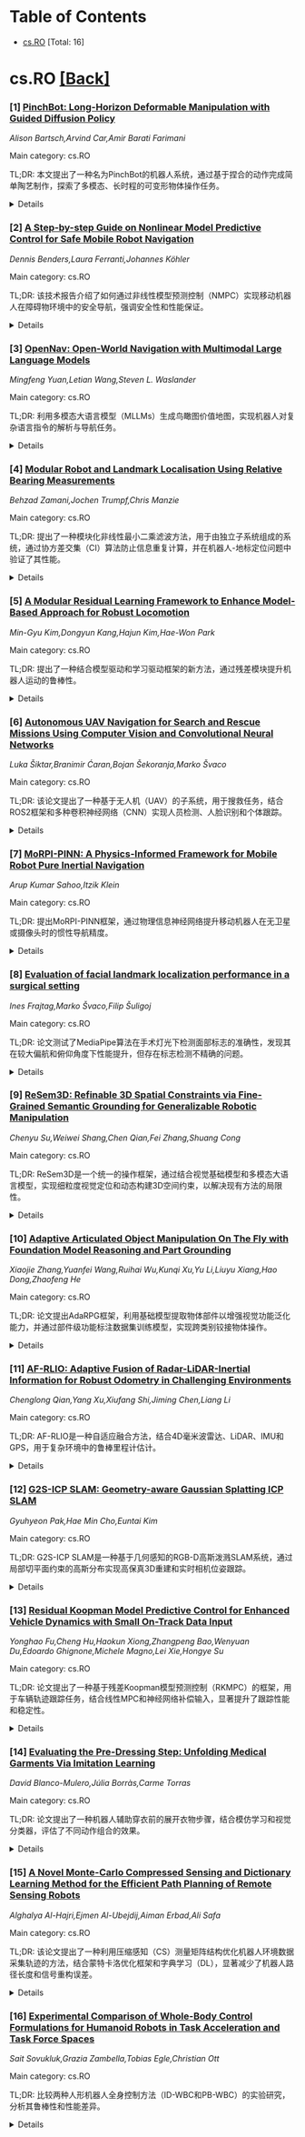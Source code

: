 <div id=toc></div>

# Table of Contents

- [cs.RO](#cs.RO) [Total: 16]


<div id='cs.RO'></div>

# cs.RO [[Back]](#toc)

### [1] [PinchBot: Long-Horizon Deformable Manipulation with Guided Diffusion Policy](https://arxiv.org/abs/2507.17846)
*Alison Bartsch,Arvind Car,Amir Barati Farimani*

Main category: cs.RO

TL;DR: 本文提出了一种名为PinchBot的机器人系统，通过基于捏合的动作完成简单陶艺制作，探索了多模态、长时程的可变形物体操作任务。


<details>
  <summary>Details</summary>
Motivation: 陶艺制作需要灵巧、精确和细腻的动作，本研究旨在开发一个能够仅通过捏合动作完成简单陶艺目标的机器人系统，以探索多模态和长时程操作任务的挑战。

Method: 提出了PinchBot，一种基于目标条件的扩散策略模型，结合预训练的3D点云嵌入、任务进度预测和碰撞约束动作投影。

Result: PinchBot能够成功制作多种简单的陶艺目标。

Conclusion: 该研究展示了机器人系统在复杂多模态和长时程任务中的潜力，为可变形物体操作提供了新的解决方案。

Abstract: Pottery creation is a complicated art form that requires dexterous, precise
and delicate actions to slowly morph a block of clay to a meaningful, and often
useful 3D goal shape. In this work, we aim to create a robotic system that can
create simple pottery goals with only pinch-based actions. This pinch pottery
task allows us to explore the challenges of a highly multi-modal and
long-horizon deformable manipulation task. To this end, we present PinchBot, a
goal-conditioned diffusion policy model that when combined with pre-trained 3D
point cloud embeddings, task progress prediction and collision-constrained
action projection, is able to successfully create a variety of simple pottery
goals. For experimental videos and access to the demonstration dataset, please
visit our project website:
https://sites.google.com/andrew.cmu.edu/pinchbot/home.

</details>


### [2] [A Step-by-step Guide on Nonlinear Model Predictive Control for Safe Mobile Robot Navigation](https://arxiv.org/abs/2507.17856)
*Dennis Benders,Laura Ferranti,Johannes Köhler*

Main category: cs.RO

TL;DR: 该技术报告介绍了如何通过非线性模型预测控制（NMPC）实现移动机器人在障碍物环境中的安全导航，强调安全性和性能保证。


<details>
  <summary>Details</summary>
Motivation: 设计一个能够在复杂环境中安全导航的移动机器人控制系统是机器人学中的关键任务，尤其是在存在干扰和测量噪声的情况下。

Method: 报告提供了一种逐步实现非线性模型预测控制（NMPC）的方法，确保机器人满足状态和输入约束并避免碰撞。

Result: 报告为研究人员和工程师提供了一个从理论到实践的实用路径，重点关注安全性和性能保证。

Conclusion: 该报告旨在填补理论NMPC与实际机器人应用之间的差距，并欢迎反馈以持续改进。

Abstract: Designing a Model Predictive Control (MPC) scheme that enables a mobile robot
to safely navigate through an obstacle-filled environment is a complicated yet
essential task in robotics. In this technical report, safety refers to ensuring
that the robot respects state and input constraints while avoiding collisions
with obstacles despite the presence of disturbances and measurement noise. This
report offers a step-by-step approach to implementing Nonlinear Model
Predictive Control (NMPC) schemes addressing these safety requirements.
Numerous books and survey papers provide comprehensive overviews of linear MPC
(LMPC) \cite{bemporad2007robust,kouvaritakis2016model}, NMPC
\cite{rawlings2017model,allgower2004nonlinear,mayne2014model,grune2017nonlinear,saltik2018outlook},
and their applications in various domains, including robotics
\cite{nascimento2018nonholonomic,nguyen2021model,shi2021advanced,wei2022mpc}.
This report does not aim to replicate those exhaustive reviews. Instead, it
focuses specifically on NMPC as a foundation for safe mobile robot navigation.
The goal is to provide a practical and accessible path from theoretical
concepts to mathematical proofs and implementation, emphasizing safety and
performance guarantees. It is intended for researchers, robotics engineers, and
practitioners seeking to bridge the gap between theoretical NMPC formulations
and real-world robotic applications.
  This report is not necessarily meant to remain fixed over time. If someone
finds an error in the presented theory, please reach out via the given email
addresses. We are happy to update the document if necessary.

</details>


### [3] [OpenNav: Open-World Navigation with Multimodal Large Language Models](https://arxiv.org/abs/2507.18033)
*Mingfeng Yuan,Letian Wang,Steven L. Waslander*

Main category: cs.RO

TL;DR: 利用多模态大语言模型（MLLMs）生成鸟瞰图价值地图，实现机器人对复杂语言指令的解析与导航任务。


<details>
  <summary>Details</summary>
Motivation: 解决语言描述与机器人实际动作之间的差距，尤其是在开放世界中的导航任务。

Method: 结合MLLMs的跨模态理解和代码生成能力，与视觉语言感知模型交互，生成2D鸟瞰图价值地图。

Result: 在户外导航任务中验证了零样本视觉语言导航框架的可行性，并在真实机器人上展示了鲁棒性。

Conclusion: MLLMs能够有效整合语义与空间信息，提升机器人在开放世界中的导航能力。

Abstract: Pre-trained large language models (LLMs) have demonstrated strong
common-sense reasoning abilities, making them promising for robotic navigation
and planning tasks. However, despite recent progress, bridging the gap between
language descriptions and actual robot actions in the open-world, beyond merely
invoking limited predefined motion primitives, remains an open challenge. In
this work, we aim to enable robots to interpret and decompose complex language
instructions, ultimately synthesizing a sequence of trajectory points to
complete diverse navigation tasks given open-set instructions and open-set
objects. We observe that multi-modal large language models (MLLMs) exhibit
strong cross-modal understanding when processing free-form language
instructions, demonstrating robust scene comprehension. More importantly,
leveraging their code-generation capability, MLLMs can interact with
vision-language perception models to generate compositional 2D bird-eye-view
value maps, effectively integrating semantic knowledge from MLLMs with spatial
information from maps to reinforce the robot's spatial understanding. To
further validate our approach, we effectively leverage large-scale autonomous
vehicle datasets (AVDs) to validate our proposed zero-shot vision-language
navigation framework in outdoor navigation tasks, demonstrating its capability
to execute a diverse range of free-form natural language navigation
instructions while maintaining robustness against object detection errors and
linguistic ambiguities. Furthermore, we validate our system on a Husky robot in
both indoor and outdoor scenes, demonstrating its real-world robustness and
applicability. Supplementary videos are available at
https://trailab.github.io/OpenNav-website/

</details>


### [4] [Modular Robot and Landmark Localisation Using Relative Bearing Measurements](https://arxiv.org/abs/2507.18070)
*Behzad Zamani,Jochen Trumpf,Chris Manzie*

Main category: cs.RO

TL;DR: 提出了一种模块化非线性最小二乘滤波方法，用于由独立子系统组成的系统，通过协方差交集（CI）算法防止信息重复计算，并在机器人-地标定位问题中验证了其性能。


<details>
  <summary>Details</summary>
Motivation: 解决由独立子系统组成的系统中状态和误差协方差估计的独立更新问题，同时避免因相对测量导致的信息重复计算。

Method: 采用模块化非线性最小二乘滤波方法，结合协方差交集（CI）算法，防止子系统间共享估计时的信息重复计算。

Result: 在机器人-地标定位问题的仿真研究中，模块化方法在性能和通信带宽需求之间取得了平衡。

Conclusion: 模块化方法在保持性能的同时减少了通信和带宽需求，适用于多子系统耦合的估计问题。

Abstract: In this paper we propose a modular nonlinear least squares filtering approach
for systems composed of independent subsystems. The state and error covariance
estimate of each subsystem is updated independently, even when a relative
measurement simultaneously depends on the states of multiple subsystems. We
integrate the Covariance Intersection (CI) algorithm as part of our solution in
order to prevent double counting of information when subsystems share estimates
with each other. An alternative derivation of the CI algorithm based on least
squares estimation makes this integration possible. We particularise the
proposed approach to the robot-landmark localization problem. In this problem,
noisy measurements of the bearing angle to a stationary landmark position
measured relative to the SE(2) pose of a moving robot couple the estimation
problems for the robot pose and the landmark position. In a randomized
simulation study, we benchmark the proposed modular method against a monolithic
joint state filter to elucidate their respective trade-offs. In this study we
also include variants of the proposed method that achieve a graceful
degradation of performance with reduced communication and bandwidth
requirements.

</details>


### [5] [A Modular Residual Learning Framework to Enhance Model-Based Approach for Robust Locomotion](https://arxiv.org/abs/2507.18138)
*Min-Gyu Kim,Dongyun Kang,Hajun Kim,Hae-Won Park*

Main category: cs.RO

TL;DR: 提出了一种结合模型驱动和学习驱动框架的新方法，通过残差模块提升机器人运动的鲁棒性。


<details>
  <summary>Details</summary>
Motivation: 解决模型不匹配导致的性能下降问题，提高在高不确定性环境中的控制性能和学习效率。

Method: 将残差模块与基于启发式设计的模型驱动框架（如步态规划和动态模型）结合，并选择适合的学习方法优化每个模块。

Result: 在真实四足机器人上验证，机器人能在不确定性环境中保持平衡并跟踪指令速度。

Conclusion: 该方法不仅提升了控制性能，还增强了名义控制器对参数调整的鲁棒性。

Abstract: This paper presents a novel approach that combines the advantages of both
model-based and learning-based frameworks to achieve robust locomotion. The
residual modules are integrated with each corresponding part of the model-based
framework, a footstep planner and dynamic model designed using heuristics, to
complement performance degradation caused by a model mismatch. By utilizing a
modular structure and selecting the appropriate learning-based method for each
residual module, our framework demonstrates improved control performance in
environments with high uncertainty, while also achieving higher learning
efficiency compared to baseline methods. Moreover, we observed that our
proposed methodology not only enhances control performance but also provides
additional benefits, such as making nominal controllers more robust to
parameter tuning. To investigate the feasibility of our framework, we
demonstrated residual modules combined with model predictive control in a real
quadrupedal robot. Despite uncertainties beyond the simulation, the robot
successfully maintains balance and tracks the commanded velocity.

</details>


### [6] [Autonomous UAV Navigation for Search and Rescue Missions Using Computer Vision and Convolutional Neural Networks](https://arxiv.org/abs/2507.18160)
*Luka Šiktar,Branimir Ćaran,Bojan Šekoranja,Marko Švaco*

Main category: cs.RO

TL;DR: 该论文提出了一种基于无人机（UAV）的子系统，用于搜救任务，结合ROS2框架和多种卷积神经网络（CNN）实现人员检测、人脸识别和个体跟踪。


<details>
  <summary>Details</summary>
Motivation: 解决搜救任务中高效检测、识别和跟踪特定个体的需求，提升无人机在复杂环境中的自主导航能力。

Method: 集成UAV与ROS2框架，使用YOLOv11和YOLOv11-pose CNN进行跟踪，dlib库进行人脸识别，并通过系统辨识和PD控制器实现自主导航。

Result: 初步实验在14个已知个体上验证了系统的实时性能。

Conclusion: 下一步计划将系统部署到大型实验无人机上，并结合GPS导航进行实地救援任务。

Abstract: In this paper, we present a subsystem, using Unmanned Aerial Vehicles (UAV),
for search and rescue missions, focusing on people detection, face recognition
and tracking of identified individuals. The proposed solution integrates a UAV
with ROS2 framework, that utilizes multiple convolutional neural networks (CNN)
for search missions. System identification and PD controller deployment are
performed for autonomous UAV navigation. The ROS2 environment utilizes the
YOLOv11 and YOLOv11-pose CNNs for tracking purposes, and the dlib library CNN
for face recognition. The system detects a specific individual, performs face
recognition and starts tracking. If the individual is not yet known, the UAV
operator can manually locate the person, save their facial image and
immediately initiate the tracking process. The tracking process relies on
specific keypoints identified on the human body using the YOLOv11-pose CNN
model. These keypoints are used to track a specific individual and maintain a
safe distance. To enhance accurate tracking, system identification is
performed, based on measurement data from the UAVs IMU. The identified system
parameters are used to design PD controllers that utilize YOLOv11-pose to
estimate the distance between the UAVs camera and the identified individual.
The initial experiments, conducted on 14 known individuals, demonstrated that
the proposed subsystem can be successfully used in real time. The next step
involves implementing the system on a large experimental UAV for field use and
integrating autonomous navigation with GPS-guided control for rescue operations
planning.

</details>


### [7] [MoRPI-PINN: A Physics-Informed Framework for Mobile Robot Pure Inertial Navigation](https://arxiv.org/abs/2507.18206)
*Arup Kumar Sahoo,Itzik Klein*

Main category: cs.RO

TL;DR: 提出MoRPI-PINN框架，通过物理信息神经网络提升移动机器人在无卫星或摄像头时的惯性导航精度。


<details>
  <summary>Details</summary>
Motivation: 解决移动机器人在无外部导航辅助时，仅依赖惯性传感器导致的导航漂移问题。

Method: 利用蛇形运动增加惯性信号信噪比，并嵌入物理定律训练神经网络（MoRPI-PINN）。

Result: 实验显示精度提升超过85%，且框架轻量，适用于边缘设备。

Conclusion: MoRPI-PINN为移动机器人提供了一种高精度、轻量的惯性导航解决方案。

Abstract: A fundamental requirement for full autonomy in mobile robots is accurate
navigation even in situations where satellite navigation or cameras are
unavailable. In such practical situations, relying only on inertial sensors
will result in navigation solution drift due to the sensors' inherent noise and
error terms. One of the emerging solutions to mitigate drift is to maneuver the
robot in a snake-like slithering motion to increase the inertial
signal-to-noise ratio, allowing the regression of the mobile robot position. In
this work, we propose MoRPI-PINN as a physics-informed neural network framework
for accurate inertial-based mobile robot navigation. By embedding physical laws
and constraints into the training process, MoRPI-PINN is capable of providing
an accurate and robust navigation solution. Using real-world experiments, we
show accuracy improvements of over 85% compared to other approaches. MoRPI-PINN
is a lightweight approach that can be implemented even on edge devices and used
in any typical mobile robot application.

</details>


### [8] [Evaluation of facial landmark localization performance in a surgical setting](https://arxiv.org/abs/2507.18248)
*Ines Frajtag,Marko Švaco,Filip Šuligoj*

Main category: cs.RO

TL;DR: 论文测试了MediaPipe算法在手术灯光下检测面部标志的准确性，发现其在较大偏航和俯仰角度下性能提升，但存在标志检测不精确的问题。


<details>
  <summary>Details</summary>
Motivation: 解决面部检测算法在手术中因光线和位置变化导致的检测精度问题。

Method: 使用机器人手臂自动调整位置，测试MediaPipe算法在固定手术灯光和模型下的面部标志检测性能。

Result: 在手术灯光下，面部标志检测的准确性在较大偏航和俯仰角度下显著提高，但标准偏差增加。

Conclusion: MediaPipe算法有潜力整合到医疗程序中，但需解决标志检测不精确的问题。

Abstract: The use of robotics, computer vision, and their applications is becoming
increasingly widespread in various fields, including medicine. Many face
detection algorithms have found applications in neurosurgery, ophthalmology,
and plastic surgery. A common challenge in using these algorithms is variable
lighting conditions and the flexibility of detection positions to identify and
precisely localize patients. The proposed experiment tests the MediaPipe
algorithm for detecting facial landmarks in a controlled setting, using a
robotic arm that automatically adjusts positions while the surgical light and
the phantom remain in a fixed position. The results of this study demonstrate
that the improved accuracy of facial landmark detection under surgical lighting
significantly enhances the detection performance at larger yaw and pitch
angles. The increase in standard deviation/dispersion occurs due to imprecise
detection of selected facial landmarks. This analysis allows for a discussion
on the potential integration of the MediaPipe algorithm into medical
procedures.

</details>


### [9] [ReSem3D: Refinable 3D Spatial Constraints via Fine-Grained Semantic Grounding for Generalizable Robotic Manipulation](https://arxiv.org/abs/2507.18262)
*Chenyu Su,Weiwei Shang,Chen Qian,Fei Zhang,Shuang Cong*

Main category: cs.RO

TL;DR: ReSem3D是一个统一的操作框架，通过结合视觉基础模型和多模态大语言模型，实现细粒度视觉定位和动态构建3D空间约束，以解决现有方法的局限性。


<details>
  <summary>Details</summary>
Motivation: 现有方法在3D空间约束建模中存在语义粒度粗、缺乏实时闭环规划以及在语义多样环境中鲁棒性不足的问题。

Method: 利用MLLMs的分层递归推理与VFMs交互，从自然语言指令和RGB-D观测中分两阶段（部分级提取和区域级细化）动态构建3D空间约束。

Result: 在模拟和真实世界的实验中，ReSem3D在零样本条件下表现出强大的适应性和泛化能力，成功完成多样操作任务。

Conclusion: ReSem3D通过结合MLLMs和VFMs，实现了语义多样环境中的高效操作，为机器人任务理解与执行提供了新思路。

Abstract: Semantics-driven 3D spatial constraints align highlevel semantic
representations with low-level action spaces, facilitating the unification of
task understanding and execution in robotic manipulation. The synergistic
reasoning of Multimodal Large Language Models (MLLMs) and Vision Foundation
Models (VFMs) enables cross-modal 3D spatial constraint construction.
Nevertheless, existing methods have three key limitations: (1) coarse semantic
granularity in constraint modeling, (2) lack of real-time closed-loop planning,
(3) compromised robustness in semantically diverse environments. To address
these challenges, we propose ReSem3D, a unified manipulation framework for
semantically diverse environments, leveraging the synergy between VFMs and
MLLMs to achieve fine-grained visual grounding and dynamically constructs
hierarchical 3D spatial constraints for real-time manipulation. Specifically,
the framework is driven by hierarchical recursive reasoning in MLLMs, which
interact with VFMs to automatically construct 3D spatial constraints from
natural language instructions and RGB-D observations in two stages: part-level
extraction and region-level refinement. Subsequently, these constraints are
encoded as real-time optimization objectives in joint space, enabling reactive
behavior to dynamic disturbances. Extensive simulation and real-world
experiments are conducted in semantically rich household and sparse chemical
lab environments. The results demonstrate that ReSem3D performs diverse
manipulation tasks under zero-shot conditions, exhibiting strong adaptability
and generalization. Code and videos at https://resem3d.github.io.

</details>


### [10] [Adaptive Articulated Object Manipulation On The Fly with Foundation Model Reasoning and Part Grounding](https://arxiv.org/abs/2507.18276)
*Xiaojie Zhang,Yuanfei Wang,Ruihai Wu,Kunqi Xu,Yu Li,Liuyu Xiang,Hao Dong,Zhaofeng He*

Main category: cs.RO

TL;DR: 论文提出AdaRPG框架，利用基础模型提取物体部件以增强视觉功能泛化能力，并通过部件级功能标注数据集训练模型，实现跨类别铰接物体操作。


<details>
  <summary>Details</summary>
Motivation: 铰接物体的内部结构不可直接观察，且几何多样性和功能机制差异导致现有方法难以实现统一的适应性操作策略。

Method: 提出AdaRPG框架，利用基础模型提取物体部件，构建部件级功能标注数据集，并生成高级控制代码调用功能技能。

Result: 仿真和真实实验表明AdaRPG在新型铰接物体类别上具有强泛化能力。

Conclusion: AdaRPG通过部件级视觉功能泛化和机制推理，有效解决了铰接物体操作的挑战。

Abstract: Articulated objects pose diverse manipulation challenges for robots. Since
their internal structures are not directly observable, robots must adaptively
explore and refine actions to generate successful manipulation trajectories.
While existing works have attempted cross-category generalization in adaptive
articulated object manipulation, two major challenges persist: (1) the
geometric diversity of real-world articulated objects complicates visual
perception and understanding, and (2) variations in object functions and
mechanisms hinder the development of a unified adaptive manipulation strategy.
To address these challenges, we propose AdaRPG, a novel framework that
leverages foundation models to extract object parts, which exhibit greater
local geometric similarity than entire objects, thereby enhancing visual
affordance generalization for functional primitive skills. To support this, we
construct a part-level affordance annotation dataset to train the affordance
model. Additionally, AdaRPG utilizes the common knowledge embedded in
foundation models to reason about complex mechanisms and generate high-level
control codes that invoke primitive skill functions based on part affordance
inference. Simulation and real-world experiments demonstrate AdaRPG's strong
generalization ability across novel articulated object categories.

</details>


### [11] [AF-RLIO: Adaptive Fusion of Radar-LiDAR-Inertial Information for Robust Odometry in Challenging Environments](https://arxiv.org/abs/2507.18317)
*Chenglong Qian,Yang Xu,Xiufang Shi,Jiming Chen,Liang Li*

Main category: cs.RO

TL;DR: AF-RLIO是一种自适应融合方法，结合4D毫米波雷达、LiDAR、IMU和GPS，用于复杂环境中的鲁棒里程计估计。


<details>
  <summary>Details</summary>
Motivation: 解决单传感器系统（如LiDAR或GPS）在烟雾、隧道和恶劣天气等复杂动态环境中性能下降的问题。

Method: 包括三个模块：预处理模块（利用雷达辅助LiDAR去除动态点）、动态感知多模态里程计（结合IMU进行扫描到地图匹配）和因子图优化模块（平衡里程计与GPS数据）。

Result: 在数据集和真实机器人环境中验证了方法的有效性，尤其在烟雾和隧道等挑战性条件下优于现有方法。

Conclusion: AF-RLIO通过多传感器融合显著提升了复杂环境中的里程计估计鲁棒性。

Abstract: In robotic navigation, maintaining precise pose estimation and navigation in
complex and dynamic environments is crucial. However, environmental challenges
such as smoke, tunnels, and adverse weather can significantly degrade the
performance of single-sensor systems like LiDAR or GPS, compromising the
overall stability and safety of autonomous robots. To address these challenges,
we propose AF-RLIO: an adaptive fusion approach that integrates 4D
millimeter-wave radar, LiDAR, inertial measurement unit (IMU), and GPS to
leverage the complementary strengths of these sensors for robust odometry
estimation in complex environments. Our method consists of three key modules.
Firstly, the pre-processing module utilizes radar data to assist LiDAR in
removing dynamic points and determining when environmental conditions are
degraded for LiDAR. Secondly, the dynamic-aware multimodal odometry selects
appropriate point cloud data for scan-to-map matching and tightly couples it
with the IMU using the Iterative Error State Kalman Filter. Lastly, the factor
graph optimization module balances weights between odometry and GPS data,
constructing a pose graph for optimization. The proposed approach has been
evaluated on datasets and tested in real-world robotic environments,
demonstrating its effectiveness and advantages over existing methods in
challenging conditions such as smoke and tunnels.

</details>


### [12] [G2S-ICP SLAM: Geometry-aware Gaussian Splatting ICP SLAM](https://arxiv.org/abs/2507.18344)
*Gyuhyeon Pak,Hae Min Cho,Euntai Kim*

Main category: cs.RO

TL;DR: G2S-ICP SLAM是一种基于几何感知的RGB-D高斯泼溅SLAM系统，通过局部切平面约束的高斯分布实现高保真3D重建和实时相机位姿跟踪。


<details>
  <summary>Details</summary>
Motivation: 传统SLAM系统使用各向同性的3D椭球表示深度不确定性，导致多视角深度解释不一致。G2S-ICP SLAM通过局部表面对齐的高斯圆盘改进这一问题。

Method: 将表面对齐的高斯圆盘嵌入广义ICP框架，引入各向异性协方差先验，并提出几何感知损失函数监督光度、深度和法线一致性。

Result: 在Replica和TUM-RGBD数据集上的实验表明，G2S-ICP SLAM在定位精度、重建完整性和渲染质量上优于现有SLAM系统。

Conclusion: G2S-ICP SLAM实现了实时操作，同时保持了视觉和几何保真度，为SLAM领域提供了更优的解决方案。

Abstract: In this paper, we present a novel geometry-aware RGB-D Gaussian Splatting
SLAM system, named G2S-ICP SLAM. The proposed method performs high-fidelity 3D
reconstruction and robust camera pose tracking in real-time by representing
each scene element using a Gaussian distribution constrained to the local
tangent plane. This effectively models the local surface as a 2D Gaussian disk
aligned with the underlying geometry, leading to more consistent depth
interpretation across multiple viewpoints compared to conventional 3D
ellipsoid-based representations with isotropic uncertainty. To integrate this
representation into the SLAM pipeline, we embed the surface-aligned Gaussian
disks into a Generalized ICP framework by introducing anisotropic covariance
prior without altering the underlying registration formulation. Furthermore we
propose a geometry-aware loss that supervises photometric, depth, and normal
consistency. Our system achieves real-time operation while preserving both
visual and geometric fidelity. Extensive experiments on the Replica and
TUM-RGBD datasets demonstrate that G2S-ICP SLAM outperforms prior SLAM systems
in terms of localization accuracy, reconstruction completeness, while
maintaining the rendering quality.

</details>


### [13] [Residual Koopman Model Predictive Control for Enhanced Vehicle Dynamics with Small On-Track Data Input](https://arxiv.org/abs/2507.18396)
*Yonghao Fu,Cheng Hu,Haokun Xiong,Zhangpeng Bao,Wenyuan Du,Edoardo Ghignone,Michele Magno,Lei Xie,Hongye Su*

Main category: cs.RO

TL;DR: 论文提出了一种基于残差Koopman模型预测控制（RKMPC）的框架，用于车辆轨迹跟踪任务，结合线性MPC和神经网络补偿输入，显著提升了跟踪性能和稳定性。


<details>
  <summary>Details</summary>
Motivation: 传统Pure Pursuit控制忽略了车辆模型约束，而MPC依赖于精确的车辆建模，但传统建模方法在非线性动态和计算效率之间存在权衡。RKMPC旨在解决这些问题。

Method: 采用双线性MPC架构：线性MPC基于车辆运动学模型计算基线控制输入，神经网络RKMPC计算补偿输入，二者相加得到最终控制命令。

Result: 实验表明，RKMPC仅需传统KMPC 20%的训练数据，横向误差减少11.7%-22.1%，航向误差降低8.9%-15.8%，前轮转向稳定性提升27.6%。

Conclusion: RKMPC在保持传统模型可靠性的同时，通过残差建模优化性能，适用于车辆轨迹跟踪任务。

Abstract: In vehicle trajectory tracking tasks, the simplest approach is the Pure
Pursuit (PP) Control. However, this single-point preview tracking strategy
fails to consider vehicle model constraints, compromising driving safety. Model
Predictive Control (MPC) as a widely adopted control method, optimizes control
actions by incorporating mechanistic models and physical constraints. While its
control performance critically depends on the accuracy of vehicle modeling.
Traditional vehicle modeling approaches face inherent trade-offs between
capturing nonlinear dynamics and maintaining computational efficiency, often
resulting in reduced control performance. To address these challenges, this
paper proposes Residual Koopman Model Predictive Control (RKMPC) framework.
This method uses two linear MPC architecture to calculate control inputs: a
Linear Model Predictive Control (LMPC) computes the baseline control input
based on the vehicle kinematic model, and a neural network-based RKMPC
calculates the compensation input. The final control command is obtained by
adding these two components. This design preserves the reliability and
interpretability of traditional mechanistic model while achieving performance
optimization through residual modeling. This method has been validated on the
Carsim-Matlab joint simulation platform and a physical 1:10 scale F1TENTH
racing car. Experimental results show that RKMPC requires only 20% of the
training data needed by traditional Koopman Model Predictive Control (KMPC)
while delivering superior tracking performance. Compared to traditional LMPC,
RKMPC reduces lateral error by 11.7%-22.1%, decreases heading error by
8.9%-15.8%, and improves front-wheel steering stability by up to 27.6%. The
implementation code is available at: https://github.com/ZJU-DDRX/Residual
Koopman.

</details>


### [14] [Evaluating the Pre-Dressing Step: Unfolding Medical Garments Via Imitation Learning](https://arxiv.org/abs/2507.18436)
*David Blanco-Mulero,Júlia Borràs,Carme Torras*

Main category: cs.RO

TL;DR: 论文提出了一种机器人辅助穿衣前的展开衣物步骤，结合模仿学习和视觉分类器，评估了不同动作组合的效果。


<details>
  <summary>Details</summary>
Motivation: 医疗环境中衣物通常以折叠状态存放，现有研究假设衣物已展开，因此需要解决衣物展开问题以提高机器人辅助穿衣的效率。

Method: 利用模仿学习学习三种操作动作（包括高低加速度动作），并使用视觉分类器将衣物状态分为闭合、部分展开和完全展开。

Result: 高动态动作对展开新解包衣物效果不佳，而动作组合能有效改善展开状态。

Conclusion: 结合不同动作和视觉分类器能有效实现衣物展开，为机器人辅助穿衣提供了实用解决方案。

Abstract: Robotic-assisted dressing has the potential to significantly aid both
patients as well as healthcare personnel, reducing the workload and improving
the efficiency in clinical settings. While substantial progress has been made
in robotic dressing assistance, prior works typically assume that garments are
already unfolded and ready for use. However, in medical applications gowns and
aprons are often stored in a folded configuration, requiring an additional
unfolding step. In this paper, we introduce the pre-dressing step, the process
of unfolding garments prior to assisted dressing. We leverage imitation
learning for learning three manipulation primitives, including both high and
low acceleration motions. In addition, we employ a visual classifier to
categorise the garment state as closed, partly opened, and fully opened. We
conduct an empirical evaluation of the learned manipulation primitives as well
as their combinations. Our results show that highly dynamic motions are not
effective for unfolding freshly unpacked garments, where the combination of
motions can efficiently enhance the opening configuration.

</details>


### [15] [A Novel Monte-Carlo Compressed Sensing and Dictionary Learning Method for the Efficient Path Planning of Remote Sensing Robots](https://arxiv.org/abs/2507.18462)
*Alghalya Al-Hajri,Ejmen Al-Ubejdij,Aiman Erbad,Ali Safa*

Main category: cs.RO

TL;DR: 该论文提出了一种利用压缩感知（CS）测量矩阵结构优化机器人环境数据采集轨迹的方法，结合蒙特卡洛优化框架和字典学习（DL），显著减少了机器人路径长度和信号重构误差。


<details>
  <summary>Details</summary>
Motivation: 近年来，压缩感知（CS）在减少测量次数方面表现出色，而机器人平台在环境监测中应用广泛。本文旨在探索如何利用CS测量矩阵结构优化机器人采样轨迹，以提高效率和精度。

Method: 提出了一种蒙特卡洛优化框架，结合字典学习（DL）生成数据驱动的稀疏变换，以最小化机器人路径长度和信号重构误差。

Result: 实验表明，该方法将机器人路径长度减少至全覆盖路径的10%以下，重构精度比传统CS方法提高五倍，比现有信息路径规划（IPP）方法提高两倍。

Conclusion: 该方法通过优化采样轨迹和稀疏变换，显著提升了机器人环境数据采集的效率和精度，为实际应用提供了有效解决方案。

Abstract: In recent years, Compressed Sensing (CS) has gained significant interest as a
technique for acquiring high-resolution sensory data using fewer measurements
than traditional Nyquist sampling requires. At the same time, autonomous
robotic platforms such as drones and rovers have become increasingly popular
tools for remote sensing and environmental monitoring tasks, including
measurements of temperature, humidity, and air quality. Within this context,
this paper presents, to the best of our knowledge, the first investigation into
how the structure of CS measurement matrices can be exploited to design
optimized sampling trajectories for robotic environmental data collection. We
propose a novel Monte Carlo optimization framework that generates measurement
matrices designed to minimize both the robot's traversal path length and the
signal reconstruction error within the CS framework. Central to our approach is
the application of Dictionary Learning (DL) to obtain a data-driven sparsifying
transform, which enhances reconstruction accuracy while further reducing the
number of samples that the robot needs to collect. We demonstrate the
effectiveness of our method through experiments reconstructing $NO_2$ pollution
maps over the Gulf region. The results indicate that our approach can reduce
robot travel distance to less than $10\%$ of a full-coverage path, while
improving reconstruction accuracy by over a factor of five compared to
traditional CS methods based on DCT and polynomial dictionaries, as well as by
a factor of two compared to previously-proposed Informative Path Planning (IPP)
methods.

</details>


### [16] [Experimental Comparison of Whole-Body Control Formulations for Humanoid Robots in Task Acceleration and Task Force Spaces](https://arxiv.org/abs/2507.18502)
*Sait Sovukluk,Grazia Zambella,Tobias Egle,Christian Ott*

Main category: cs.RO

TL;DR: 比较两种人形机器人全身控制方法（ID-WBC和PB-WBC）的实验研究，分析其鲁棒性和性能差异。


<details>
  <summary>Details</summary>
Motivation: 探讨两种控制方法在非理想条件下的鲁棒性差异，为实际应用提供指导。

Method: 通过实验比较两种控制器在摆动脚位置控制、下蹲和跳跃任务中的表现。

Result: 揭示了两种控制器在不同任务中的性能差异及其优缺点。

Conclusion: 总结了两种控制器的适用场景，为选择合适方法提供了依据。

Abstract: This paper studies the experimental comparison of two different whole-body
control formulations for humanoid robots: inverse dynamics whole-body control
(ID-WBC) and passivity-based whole-body control (PB-WBC). The two controllers
fundamentally differ from each other as the first is formulated in task
acceleration space and the latter is in task force space with passivity
considerations. Even though both control methods predict stability under ideal
conditions in closed-loop dynamics, their robustness against joint friction,
sensor noise, unmodeled external disturbances, and non-perfect contact
conditions is not evident. Therefore, we analyze and experimentally compare the
two controllers on a humanoid robot platform through swing foot position and
orientation control, squatting with and without unmodeled additional weights,
and jumping. We also relate the observed performance and characteristic
differences with the controller formulations and highlight each controller's
advantages and disadvantages.

</details>
